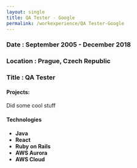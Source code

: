 ```yaml
---
layout: single
title: QA Tester - Google
permalink: /workexperience/QA Tester-Google
---
```

### Date : September 2005 - December 2018
### Location : Prague, Czech Republic
### Title : QA Tester

#### Projects:
Did some cool stuff

#### Technologies
* **Java**
* **React**
* **Ruby on Rails**
* **AWS Aurora**
* **AWS Cloud**
